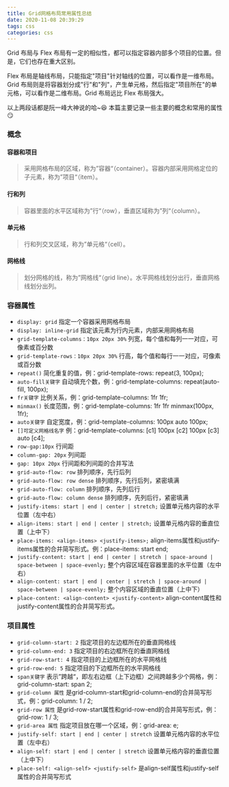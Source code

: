 ```yaml
---
title: Grid网格布局常用属性总结
date: 2020-11-08 20:39:29
tags: css
categories: css
---
```


Grid 布局与 Flex 布局有一定的相似性，都可以指定容器内部多个项目的位置。但是，它们也存在重大区别。

Flex 布局是轴线布局，只能指定"项目"针对轴线的位置，可以看作是一维布局。Grid 布局则是将容器划分成"行"和"列"，产生单元格，然后指定"项目所在"的单元格，可以看作是二维布局。Grid 布局远比 Flex 布局强大。

以上两段话都是阮一峰大神说的哈~😆
本篇主要记录一些主要的概念和常用的属性😏

<!-- more -->
### 概念
#### 容器和项目
> 采用网格布局的区域，称为”容器“（container）。容器内部采用网格定位的子元素，称为”项目“（item）。

#### 行和列
> 容器里面的水平区域称为”行“（row），垂直区域称为”列“（column）。

#### 单元格
> 行和列交叉区域，称为”单元格“（cell）。

#### 网格线
> 划分网格的线，称为”网格线“（grid line）。水平网格线划分出行，垂直网格线划分出列。

### 容器属性
 - `display: grid`  指定一个容器采用网格布局
 - `display: inline-grid` 指定该元素为行内元素，内部采用网格布局
 - `grid-template-columns：10px 20px 30%` 列宽，每个值和每列一一对应，可像素或百分数
 - `grid-template-rows：10px 20px 30%` 行高，每个值和每行一一对应，可像素或百分数
 - `repeat()` 简化重复的值，例：grid-template-rows: repeat(3, 100px);
 - `auto-fill关键字` 自动填充个数，例：grid-template-columns: repeat(auto-fill, 100px);
 - `fr关键字` 比例关系，例：grid-template-columns: 1fr 1fr;
 - `minmax()` 长度范围，例：grid-template-columns: 1fr 1fr minmax(100px, 1fr);
 - `auto关键字` 自定宽度，例：grid-template-columns: 100px auto 100px;
 - `[]可定义网格线名字` 例：grid-template-columns: [c1] 100px [c2] 100px [c3] auto [c4];
 - `row-gap:10px` 行间距
 - `column-gap: 20px` 列间距
 - `gap: 10px 20px` 行间距和列间距的合并写法
 - `grid-auto-flow: row` 排列顺序，先行后列
 - `grid-auto-flow: row dense` 排列顺序，先行后列，紧密填满
 - `grid-auto-flow: column` 排列顺序，先列后行
 - `grid-auto-flow: column dense` 排列顺序，先列后行，紧密填满
 - `justify-items: start | end | center | stretch;` 设置单元格内容的水平位置（左中右）
 - `align-items: start | end | center | stretch;` 设置单元格内容的垂直位置（上中下）
 - `place-items: <align-items> <justify-items>;` align-items属性和justify-items属性的合并简写形式。例：place-items: start end;
 - `justify-content: start | end | center | stretch | space-around | space-between | space-evenly;` 整个内容区域在容器里面的水平位置（左中右）
 - `align-content: start | end | center | stretch | space-around | space-between | space-evenly;` 整个内容区域的垂直位置（上中下）
 - `place-content: <align-content> <justify-content>` align-content属性和justify-content属性的合并简写形式。

### 项目属性
 - `grid-column-start: 2` 指定项目的左边框所在的垂直网格线
 - `grid-column-end: 3` 指定项目的右边框所在的垂直网格线
 - `grid-row-start: 4` 指定项目的上边框所在的水平网格线
 - `grid-row-end: 5` 指定项目的下边框所在的水平网格线
 - `span关键字` 表示”跨越“，即左右边框（上下边框）之间跨越多少个网格，例：grid-column-start: span 2;
 - `grid-column 属性` 是grid-column-start和grid-column-end的合并简写形式，例：grid-column: 1 / 2;
 - `grid-row 属性` 是grid-row-start属性和grid-row-end的合并简写形式，例：grid-row: 1 / 3;
 - `grid-area 属性` 指定项目放在哪一个区域，例：grid-area: e;
 - `justify-self: start | end | center | stretch` 设置单元格内容的水平位置（左中右）
 - `align-self: start | end | center | stretch` 设置单元格内容的垂直位置（上中下）
 - `place-self: <align-self> <justify-self>` 是align-self属性和justify-self属性的合并简写形式